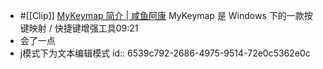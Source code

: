 - #[[Clip]] [MyKeymap 简介 | 咸鱼阿康](https://xianyukang.com/MyKeymap.html#mykeymap-%E7%AE%80%E4%BB%8B)
  MyKeymap 是 Windows 下的一款按键映射 / 快捷键增强工具09:21
- 会了一点
- j模式下为文本编辑模式
  id:: 6539c792-2686-4975-9514-72e0c5362e0c